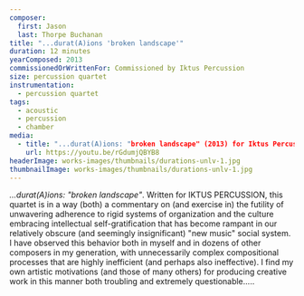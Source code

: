 ```yaml
---
composer:
  first: Jason
  last: Thorpe Buchanan
title: "...durat(A)ions 'broken landscape'"
duration: 12 minutes
yearComposed: 2013
commissionedOrWrittenFor: Commissioned by Iktus Percussion
size: percussion quartet
instrumentation:
  - percussion quartet
tags:
  - acoustic
  - percussion
  - chamber
media:
  - title: "...durat(A)ions: "broken landscape" (2013) for Iktus Percussion by Jason Thorpe Buchanan"
    url: https://youtu.be/rGdumjQBYB8
headerImage: works-images/thumbnails/durations-unlv-1.jpg
thumbnailImage: works-images/thumbnails/durations-unlv-1.jpg
---
```


<em>...durat(A)ions: "broken landscape"</em>. Written for IKTUS PERCUSSION, this quartet is in a way (both) a commentary on (and exercise in) the futility of unwavering adherence to rigid systems of organization and the culture embracing intellectual self-gratification that has become rampant in our relatively obscure (and seemingly insignificant) "new music" social system. I have observed this behavior both in myself and in dozens of other composers in my generation, with unnecessarily complex compositional processes that are highly inefficient (and perhaps also ineffective). I find my own artistic motivations (and those of many others) for producing creative work in this manner both troubling and extremely questionable.....
